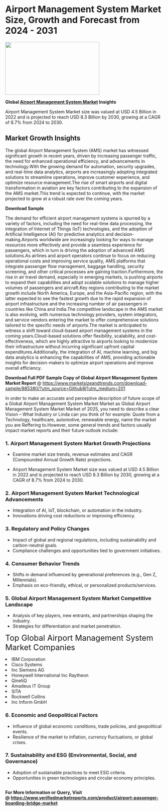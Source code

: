 <H1>Airport Management System Market Size, Growth and Forecast from 2024 - 2031</H1><img class="aligncenter size-medium wp-image-584254" src="https://thirdeyenews.in/wp-content/uploads/2024/09/Global-Market-Research-300x168.jpeg" alt="" width="300" height="168" /><p><strong>Global&nbsp;<a href="https://www.marketsizeandtrends.com/download-sample/885380/?utm_source=Github8j?utm_medium=201">Airport Management System Market</a> Insights</strong></p><p>Airport Management System Market size was valued at USD 4.5 Billion in 2022 and is projected to reach USD 8.3 Billion by 2030, growing at a CAGR of 8.7% from 2024 to 2030.</p><p><h2>Market Growth Insights</h2> <p>The global Airport Management System (AMS) market has witnessed significant growth in recent years, driven by increasing passenger traffic, the need for enhanced operational efficiency, and advancements in technology.With the growing demand for automation, security upgrades, and real-time data analytics, airports are increasingly adopting integrated solutions to streamline operations, improve customer experience, and optimize resource management.The rise of smart airports and digital transformation in aviation are key factors contributing to the expansion of the AMS market.This trend is expected to continue, with the market projected to grow at a robust rate over the coming years.</p> <p><strong>Download Sample</strong></p> <p>The demand for efficient airport management systems is spurred by a variety of factors, including the need for real-time data processing, the integration of Internet of Things (IoT) technologies, and the adoption of Artificial Intelligence (AI) for predictive analytics and decision-making.Airports worldwide are increasingly looking for ways to manage resources more effectively and provide a seamless experience for passengers, which in turn is driving the adoption of advanced AMS solutions.As airlines and airport operators continue to focus on reducing operational costs and improving service quality, AMS platforms that integrate passenger flow management, baggage handling, security screening, and other critical processes are gaining traction.Furthermore, the rise in air travel demand, especially in emerging markets, is pushing airports to expand their capabilities and adopt scalable solutions to manage higher volumes of passengers and aircraft.Key regions contributing to the market growth include North America, Europe, and the Asia-Pacific region, with the latter expected to see the fastest growth due to the rapid expansion of airport infrastructure and the increasing number of air passengers in countries like China and India.The competitive landscape in the AMS market is also evolving, with numerous technology providers, system integrators, and service vendors entering the market to offer comprehensive solutions tailored to the specific needs of airports.The market is anticipated to witness a shift toward cloud-based airport management systems in the coming years.Cloud-based solutions offer flexibility, scalability, and cost-effectiveness, which are highly attractive to airports looking to modernize their infrastructure without incurring significant upfront capital expenditures.Additionally, the integration of AI, machine learning, and big data analytics is enhancing the capabilities of AMS, providing actionable insights for decision-makers to optimize airport operations and improve overall efficiency.<p><span class=""><strong>Download Full PDF Sample Copy of Global Airport Management System Market Report</strong> @ <a href="https://www.marketsizeandtrends.com/download-sample/885380/?utm_source=Github8j?utm_medium=201" target="_blank">https://www.marketsizeandtrends.com/download-sample/885380/?utm_source=Github8j?utm_medium=201</a></span></p><p>In order to make an accurate and perceptive description of future scope of a Global&nbsp;Airport Management System Market Market as Global&nbsp;Airport Management System Market Market of 2025, you need to describe a clear Vision &ndash; What Industry or Linda can you think of for example: Quote from a Technology, healthcare, automotive, renewable energy, name the market you are Reffering to.However, some general trends and factors usually impact market reports and their future outlook include:</p><h3>1.&nbsp;<strong>Airport Management System Market Growth Projections</strong></h3><ul><li>Examine market size trends, revenue estimates and CAGR (Compounded Annual Growth Rate) projections.</li><li><p>Airport Management System Market size was valued at USD 4.5 Billion in 2022 and is projected to reach USD 8.3 Billion by 2030, growing at a CAGR of 8.7% from 2024 to 2030.</p></li></ul><h3>2.&nbsp;<strong>Airport Management System Market Technological Advancements</strong></h3><ul><li>Integration of AI, IoT, blockchain, or automation in the industry.</li><li>Innovations driving cost reductions or improving efficiency.</li></ul><h3>3.&nbsp;<strong>Regulatory and Policy Changes</strong></h3><ul><li>Impact of global and regional regulations, including sustainability and carbon-neutral goals.</li><li>Compliance challenges and opportunities tied to government initiatives.</li></ul><h3>4.&nbsp;<strong>Consumer Behavior Trends</strong></h3><ul><li>Shifts in demand influenced by generational preferences (e.g., Gen Z, Millennials).</li><li>Emphasis on eco-friendly, ethical, or personalized products/services.</li></ul><h3>5.&nbsp;<strong>Global Airport Management System Market Competitive Landscape</strong></h3><ul><li>Analysis of key players, new entrants, and partnerships shaping the industry.</li><li>Strategies for differentiation and market penetration.</li></ul><p data-pm-slice="1 1 []"><span style="color: inherit; font-family: inherit; font-size: 25px;">Top Global Airport Management System Market Companies</span></p><div class="" data-test-id=""><p><li>IBM Corporation</li><li> Cisco Systems</li><li> Inc Siemens AG</li><li> Honeywell International Inc Raytheon</li><li> QinetiQ</li><li> Amadeus IT Group</li><li> SITA</li><li> Rockwell Collins</li><li> Inc Inform GmbH</li></p></div><h3>6.&nbsp;<strong>Economic and Geopolitical Factors</strong></h3><ul><li>Influence of global economic conditions, trade policies, and geopolitical events.</li><li>Resilience of the market to inflation, currency fluctuations, or global crises.</li></ul><h3>7.&nbsp;<strong>Sustainability and ESG (Environmental, Social, and Governance)</strong></h3><ul><li>Adoption of sustainable practices to meet ESG criteria.</li><li>Opportunities in green technologies and circular economy principles.</li></ul><h2><strong style="font-size: 14px;">For More Information or Query, Visit @&nbsp;</strong><a style="background-color: #ffffff; font-size: 14px;" href="https://www.marketsizeandtrends.com/report/airport-management-system-market/" target="_blank">https://www.verifiedmarketreports.com/product/airport-passenger-boarding-bridge-market</a></h2>